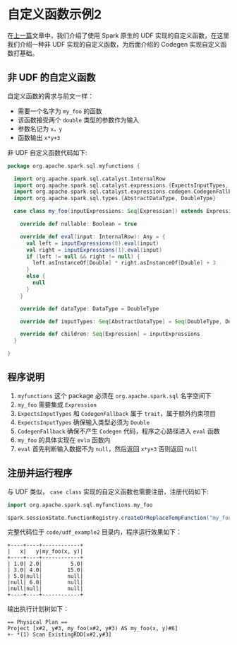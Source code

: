 # 自定义函数示例2

在[上一篇](./udf_example1.md)文章中，我们介绍了使用 Spark 原生的 UDF 实现的自定义函数，在这里我们介绍一种非 UDF 实现的自定义函数，为后面介绍的 Codegen 实现自定义函数打基础。


## 非 UDF 的自定义函数
自定义函数的需求与前文一样：

- 需要一个名字为 `my_foo` 的函数
- 该函数接受两个 `double` 类型的参数作为输入
- 参数名记为 `x，y`
- 函数输出 `x*y+3` 

非 UDF 自定义函数代码如下:

```scala
package org.apache.spark.sql.myfunctions {

  import org.apache.spark.sql.catalyst.InternalRow
  import org.apache.spark.sql.catalyst.expressions.{ExpectsInputTypes, Expression}
  import org.apache.spark.sql.catalyst.expressions.codegen.CodegenFallback
  import org.apache.spark.sql.types.{AbstractDataType, DoubleType}

  case class my_foo(inputExpressions: Seq[Expression]) extends Expression with ExpectsInputTypes with CodegenFallback {

    override def nullable: Boolean = true

    override def eval(input: InternalRow): Any = {
      val left = inputExpressions(0).eval(input)
      val right = inputExpressions(1).eval(input)
      if (left != null && right != null) {
        left.asInstanceOf[Double] * right.asInstanceOf[Double] + 3
      }
      else {
        null
      }
    }

    override def dataType: DataType = DoubleType

    override def inputTypes: Seq[AbstractDataType] = Seq(DoubleType, DoubleType)

    override def children: Seq[Expression] = inputExpressions
  }

}
```

## 程序说明
1. `myfunctions` 这个 package 必须在 `org.apache.spark.sql` 名字空间下
2. `my_foo` 需要集成 `Expression`
3. `ExpectsInputTypes` 和 `CodegenFallback` 属于 `trait`，属于额外约束项目
4. `ExpectsInputTypes` 确保输入类型必须为 `Double`
5. `CodegenFallback` 确保不产生 `Codegen` 代码，程序之心路径进入 `eval` 函数
6. `my_foo` 的具体实现在 `evla` 函数内
7. `eval` 首先判断输入数据不为 `null`，然后返回 `x*y+3` 否则返回 `null`


## 注册并运行程序
与 UDF 类似， `case class` 实现的自定义函数也需要注册，注册代码如下:
```scala
import org.apache.spark.sql.myfunctions.my_foo

spark.sessionState.functionRegistry.createOrReplaceTempFunction("my_foo", my_foo)
```

完整代码位于 `code/udf_example2` 目录内，程序运行效果如下：

```text
+----+----+------------+
|   x|   y|my_foo(x, y)|
+----+----+------------+
| 1.0| 2.0|         5.0|
| 3.0| 4.0|        15.0|
| 5.0|null|        null|
|null| 6.0|        null|
|null|null|        null|
+----+----+------------+
```

输出执行计划树如下：

```text
== Physical Plan ==
Project [x#2, y#3, my_foo(x#2, y#3) AS my_foo(x, y)#6]
+- *(1) Scan ExistingRDD[x#2,y#3]
```